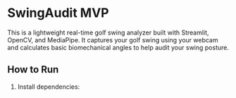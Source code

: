 # SwingAudit MVP

This is a lightweight real-time golf swing analyzer built with Streamlit, OpenCV, and MediaPipe. It captures your golf swing using your webcam and calculates basic biomechanical angles to help audit your swing posture.

## How to Run

1. Install dependencies:


